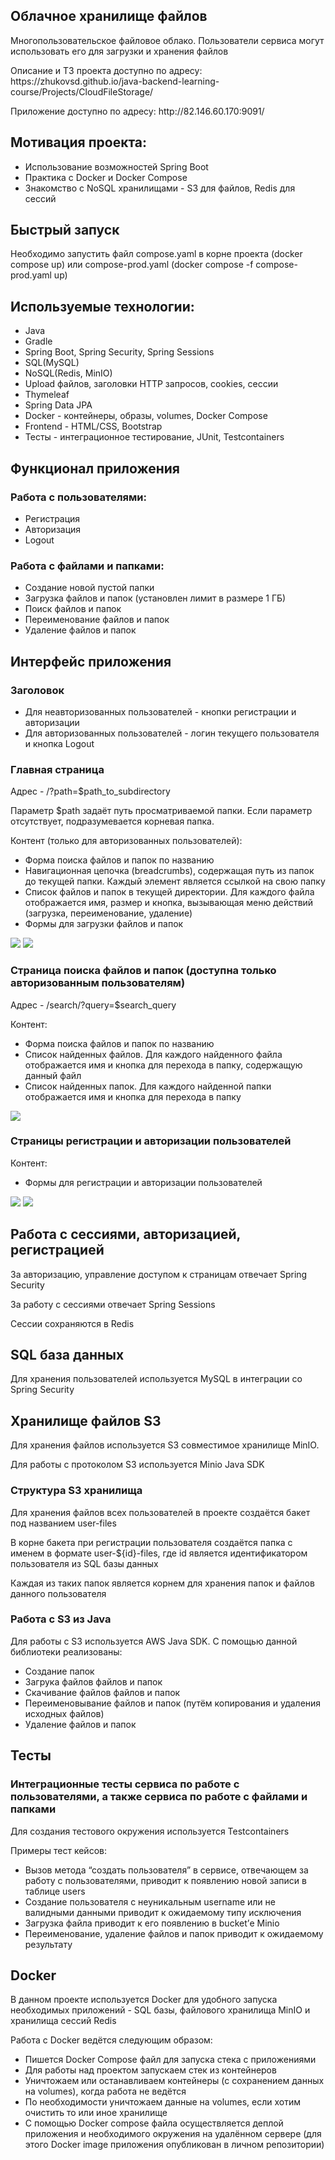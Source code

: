 <h2>Облачное хранилище файлов</h2>
<p>Многопользовательское файловое облако. Пользователи сервиса могут использовать его для загрузки и хранения файлов</p>
<p>Описание и ТЗ проекта доступно по адресу: https://zhukovsd.github.io/java-backend-learning-course/Projects/CloudFileStorage/</p>
<p>Приложение доступно по адресу: http://82.146.60.170:9091/</p>

<h2>Мотивация проекта: </h2>
<ul>
<li>Использование возможностей Spring Boot</li>
<li>Практика с Docker и Docker Compose</li>
<li>Знакомство с NoSQL хранилищами - S3 для файлов, Redis для сессий</li>
</ul>

<h2>Быстрый запуск</h2>
<p>Необходимо запустить файл compose.yaml в корне проекта (docker compose up) или compose-prod.yaml (docker compose -f compose-prod.yaml up)</p>

<h2>Используемые технологии: </h2>
<ul>
<li>Java</li>
<li>Gradle</li>
<li>Spring Boot, Spring Security, Spring Sessions</li>
<li>SQL(MySQL)</li>
<li>NoSQL(Redis, MinIO)</li>
<li>Upload файлов, заголовки HTTP запросов, cookies, сессии</li>
<li>Thymeleaf</li>
<li>Spring Data JPA</li>
<li>Docker - контейнеры, образы, volumes, Docker Compose</li>
<li>Frontend - HTML/CSS, Bootstrap</li>
<li>Тесты - интеграционное тестирование, JUnit, Testcontainers</li>
</ul>

<h2>Функционал приложения</h2>
<h3>Работа с пользователями:</h3>
<ul>
<li>Регистрация</li>
<li>Авторизация</li>
<li>Logout</li>
</ul>

<h3>Работа с файлами и папками:</h3>

<ul>
<li>Создание новой пустой папки</li>
<li>Загрузка файлов и папок (установлен лимит в размере 1 ГБ)</li>
<liСкачивание файлов и папок></liСкачивание>
<li>Поиск файлов и папок</li>
<li>Переименование файлов и папок</li>
<li>Удаление файлов и папок</li>
</ul>

<h2>Интерфейс приложения</h2>
<h3>Заголовок</h3>
<ul>
<li>Для неавторизованных пользователей - кнопки регистрации и авторизации</li>
<li>Для авторизованных пользователей - логин текущего пользователя и кнопка Logout</li>
</ul>

<h3>Главная страница</h3>
<p>Адрес - /?path=$path_to_subdirectory</p>
<p>Параметр $path задаёт путь просматриваемой папки. Если параметр отсутствует, подразумевается корневая папка.</p>
<p>Контент (только для авторизованных пользователей):</p>
<ul>
<li>Форма поиска файлов и папок по названию</li>
<li>Навигационная цепочка (breadcrumbs), содержащая путь из папок до текущей папки. Каждый элемент является ссылкой на свою папку</li>
<li>Список файлов и папок в текущей директории. Для каждого файла отображается имя, размер и кнопка, вызывающая меню действий (загрузка, переименование, удаление)</li>
<li>Формы для загрузки файлов и папок</li>
</ul>

<img src="prev_img/main_page_unauthorized.png">
<img src="prev_img/main_page_authorized.png">

<h3>Страница поиска файлов и папок (доступна только авторизованным пользователям)</h3>
<p>Адрес - /search/?query=$search_query</p>
<p>Контент:</p>

<ul>
<li>Форма поиска файлов и папок по названию</li>
<li>Список найденных файлов. Для каждого найденного файла отображается имя и кнопка для перехода в папку, содержащую данный файл</li>
<li>Список найденных папок. Для каждого найденной папки отображается имя и кнопка для перехода в папку</li>
</ul>

<img src="prev_img/search_page.png">

<h3>Страницы регистрации и авторизации пользователей</h3>
<p>Контент:</p>
<ul>
<li>Формы для регистрации и авторизации пользователей </li>
</ul>
<img src="prev_img/sign_up_form.png">
<img src="prev_img/sign_in_form.png">
<h2>Работа с сессиями, авторизацией, регистрацией</h2>
<p>За авторизацию, управление доступом к страницам отвечает Spring Security</p>
<p>За работу с сессиями отвечает Spring Sessions</p>
<p>Сессии сохраняются в Redis</p>

<h2>SQL база данных</h2>
<p>Для хранения пользователей используется MySQL в интеграции со Spring Security</p>

<h2>Хранилище файлов S3</h2>
<p>Для хранения файлов используется S3 совместимое хранилище MinIO.</p>
<p>Для работы с протоколом S3 используется Minio Java SDK</p>

<h3>Структура S3 хранилища</h3>
<p>Для хранения файлов всех пользователей в проекте создаётся бакет под названием user-files</p>
<p>В корне бакета при регистрации пользователя создаётся папка с именем в формате user-${id}-files, где id является идентификатором пользователя из SQL базы данных</p>
<p>Каждая из таких папок является корнем для хранения папок и файлов данного пользователя</p>

<h3>Работа с S3 из Java</h3>
<p>Для работы с S3 используется AWS Java SDK. С помощью данной библиотеки реализованы:</p>
<ul>
<li>Создание папок</li>
<li>Загрука файлов файлов и папок</li>
<li>Скачивание файлов файлов и папок</li>
<li>Переименовывание файлов и папок (путём копирования и удаления исходных файлов)</li>
<li>Удаление файлов и папок</li>
</ul>

<h2>Тесты</h2>
<h3>Интеграционные тесты сервиса по работе с пользователями, а также сервиса по работе с файлами и папками</h3>
<p>Для создания тестового окружения используется Testcontainers</p>
<p>Примеры тест кейсов:</p>
<ul>
<li>Вызов метода “создать пользователя” в сервисе, отвечающем за работу с пользователями, приводит к появлению новой записи в таблице users</li>
<li>Создание пользователя с неуникальным username или не валидными данными приводит к ожидаемому типу исключения</li>
<li>Загрузка файла приводит к его появлению в bucket’е Minio</li>
<li>Переименование, удаление файлов и папок приводит к ожидаемому результату</li>
</ul>

<h2>Docker</h2>
<p>В данном проекте используется Docker для удобного запуска необходимых приложений - SQL базы, файлового хранилища MinIO и хранилища сессий Redis</p>
<p>Работа с Docker ведётся следующим образом:</p>
<ul>
<li>Пишется Docker Compose файл для запуска стека с приложениями</li>
<li>Для работы над проектом запускаем стек из контейнеров</li>
<li>Уничтожаем или останавливаем контейнеры (с сохранением данных на volumes), когда работа не ведётся</li>
<li>По необходимости уничтожаем данные на volumes, если хотим очистить то или иное хранилище</li>
<li>С помощью Docker compose файла осуществляется деплой приложения и необходимого окружения на удалённом сервере (для этого Docker image приложения опубликован в личном репозитории)</li>
</ul>




